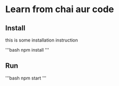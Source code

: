 # Learn from chai aur code

## Install

this is some installation instruction

'''bash
npm install
'''

## Run

'''bash
npm start
'''
